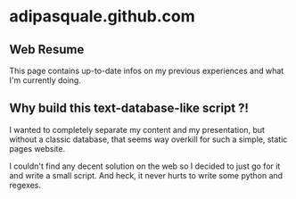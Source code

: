 # adipasquale.github.com

## Web Resume

This page contains up-to-date infos on my previous experiences and what I'm currently doing.


## Why build this text-database-like script ?!

I wanted to completely separate my content and my presentation, but without a classic database, that seems
way overkill for such a simple, static pages website.

I couldn't find any decent solution on the web so I decided to just go for it and write a small script. And heck, it never hurts to write some python and regexes.